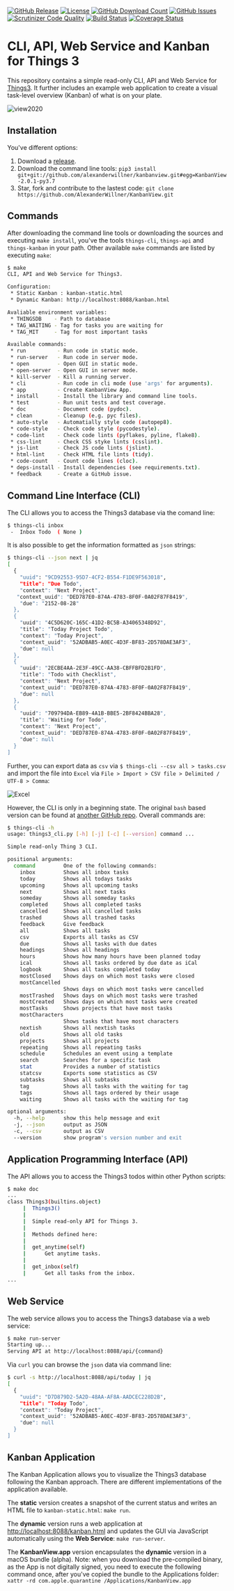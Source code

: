 [![GitHub Release](https://img.shields.io/github/v/release/AlexanderWillner/kanbanview?sort=semver)](https://github.com/AlexanderWillner/KanbanView/releases)
[![License](https://img.shields.io/badge/License-Apache%202.0-blue.svg)](https://opensource.org/licenses/Apache-2.0)
[![GitHub Download Count](https://img.shields.io/github/downloads/AlexanderWillner/KanbanView/total.svg)](https://github.com/AlexanderWillner/KanbanView/releases)
[![GitHub Issues](https://img.shields.io/github/issues/alexanderwillner/kanbanview)](https://github.com/AlexanderWillner/KanbanView/issues)
[![Scrutinizer Code Quality](https://img.shields.io/scrutinizer/quality/g/alexanderwillner/kanbanview)](https://scrutinizer-ci.com/g/AlexanderWillner/KanbanView/?branch=master)
[![Build Status](https://travis-ci.com/AlexanderWillner/KanbanView.svg?branch=master)](https://travis-ci.com/AlexanderWillner/KanbanView)
[![Coverage Status](https://coveralls.io/repos/github/AlexanderWillner/KanbanView/badge.svg?branch=master)](https://coveralls.io/github/AlexanderWillner/KanbanView?branch=master)

# CLI, API, Web Service and Kanban for Things 3

This repository contains a simple read-only CLI, API and Web Service for [Things3](http://culturedcode.com). It further includes an example web application to create a visual task-level overview (Kanban) of what is on your plate.

![view2020](doc/view-2020.png)

## Installation

You've different options:

1. Download a [release](https://github.com/AlexanderWillner/KanbanView/releases).
2. Download the command line tools: `pip3 install git+git://github.com/alexanderwillner/kanbanview.git#egg=KanbanView-2.0.1-py3.7`
3. Star, fork and contribute to the lastest code: `git clone https://github.com/AlexanderWillner/KanbanView.git`

## Commands

After downloading the command line tools or downloading the sources and executing `make install`, you've the tools `things-cli`, `things-api` and `things-kanban` in your path. Other available `make` commands are listed by executing `make`:

```bash
$ make
CLI, API and Web Service for Things3.

Configuration:
 * Static Kanban : kanban-static.html
 * Dynamic Kanban: http://localhost:8088/kanban.html

Avaliable environment variables:
 * THINGSDB    - Path to database
 * TAG_WAITING - Tag for tasks you are waiting for
 * TAG_MIT     - Tag for most important tasks

Available commands:
 * run          - Run code in static mode.
 * run-server   - Run code in server mode.
 * open         - Open GUI in static mode.
 * open-server  - Open GUI in server mode.
 * kill-server  - Kill a running server.
 * cli          - Run code in cli mode (use 'args' for arguments).
 * app          - Create KanbanView App.
 * install      - Install the library and command line tools.
 * test         - Run unit tests and test coverage.
 * doc          - Document code (pydoc).
 * clean        - Cleanup (e.g. pyc files).
 * auto-style   - Automatially style code (autopep8).
 * code-style   - Check code style (pycodestyle).
 * code-lint    - Check code lints (pyflakes, pyline, flake8).
 * css-lint     - Check CSS styke lints (csslint).
 * js-lint      - Check JS code lints (jslint).
 * html-lint    - Check HTML file lints (tidy).
 * code-count   - Count code lines (cloc).
 * deps-install - Install dependencies (see requirements.txt).
 * feedback     - Create a GitHub issue.
```

## Command Line Interface (CLI)

The CLI allows you to access the Things3 database via the comand line:

```bash
$ things-cli inbox
 -  Inbox Todo  ( None )
```

It is also possible to get the information formatted as ```json``` strings:

```bash
$ things-cli --json next | jq
[
  {
    "uuid": "9CD92553-95D7-4CF2-B554-F1DE9F563018",
    "title": "Due Todo",
    "context": "Next Project",
   "context_uuid": "DED787E0-874A-4783-8F0F-0A02F87F8419",
    "due": "2152-08-28"
  },
  {
    "uuid": "4C5D620C-165C-41D2-BC5B-A34065348D92",
    "title": "Today Project Todo",
    "context": "Today Project",
    "context_uuid": "52ADBAB5-A0EC-4D3F-BF83-2D578DAE3AF3",
    "due": null
  },
  {
    "uuid": "2ECBE4AA-2E3F-49CC-AA38-CBFFBFD2B1FD",
    "title": "Todo with Checklist",
    "context": "Next Project",
    "context_uuid": "DED787E0-874A-4783-8F0F-0A02F87F8419",
    "due": null
  },
  {
    "uuid": "709794DA-EB89-4A1B-BBE5-2BF8424BBA28",
    "title": "Waiting for Todo",
    "context": "Next Project",
    "context_uuid": "DED787E0-874A-4783-8F0F-0A02F87F8419",
    "due": null
  }
]
```

Further, you can export data as ```csv``` via `$ things-cli --csv all > tasks.csv` and import the file into `Excel` via `File > Import > CSV file > Delimited / UTF-8 > Comma`:

![Excel](doc/csv.png)

However, the CLI is only in a beginning state. The original ```bash``` based version can be found at [another GitHub repo](http://github.com/alexanderwillner/things.sh). Overall commands are:

```bash
$ things-cli -h
usage: things3_cli.py [-h] [-j] [-c] [--version] command ...

Simple read-only Thing 3 CLI.

positional arguments:
  command         One of the following commands:
    inbox         Shows all inbox tasks
    today         Shows all todays tasks
    upcoming      Shows all upcoming tasks
    next          Shows all next tasks
    someday       Shows all someday tasks
    completed     Shows all completed tasks
    cancelled     Shows all cancelled tasks
    trashed       Shows all trashed tasks
    feedback      Give feedback
    all           Shows all tasks
    csv           Exports all tasks as CSV
    due           Shows all tasks with due dates
    headings      Shows all headings
    hours         Shows how many hours have been planned today
    ical          Shows all tasks ordered by due date as iCal
    logbook       Shows all tasks completed today
    mostClosed    Shows days on which most tasks were closed
    mostCancelled
                  Shows days on which most tasks were cancelled
    mostTrashed   Shows days on which most tasks were trashed
    mostCreated   Shows days on which most tasks were created
    mostTasks     Shows projects that have most tasks
    mostCharacters
                  Shows tasks that have most characters
    nextish       Shows all nextish tasks
    old           Shows all old tasks
    projects      Shows all projects
    repeating     Shows all repeating tasks
    schedule      Schedules an event using a template
    search        Searches for a specific task
    stat          Provides a number of statistics
    statcsv       Exports some statistics as CSV
    subtasks      Shows all subtasks
    tag           Shows all tasks with the waiting for tag
    tags          Shows all tags ordered by their usage
    waiting       Shows all tasks with the waiting for tag

optional arguments:
  -h, --help      show this help message and exit
  -j, --json      output as JSON
  -c, --csv       output as CSV
  --version       show program's version number and exit
```

## Application Programming Interface  (API)

The API allows you to access the Things3 todos within other Python scripts:

```bash
$ make doc
...
class Things3(builtins.object)
     |  Things3()
     |  
     |  Simple read-only API for Things 3.
     |  
     |  Methods defined here:
     |  
     |  get_anytime(self)
     |      Get anytime tasks.
     |  
     |  get_inbox(self)
     |      Get all tasks from the inbox.
...
```

## Web Service

The web service allows you to access the Things3 database via a web service:

```bash
$ make run-server
Starting up...
Serving API at http://localhost:8088/api/{command}
```

Via ```curl``` you can browse the ```json``` data via command line:

```bash
$ curl -s http://localhost:8088/api/today | jq
[
  {
    "uuid": "D7D879D2-5A2D-48AA-AF8A-AADCEC228D2B",
    "title": "Today Todo",
    "context": "Today Project",
    "context_uuid": "52ADBAB5-A0EC-4D3F-BF83-2D578DAE3AF3",
    "due": null
  }
]
```

## Kanban Application

The Kanban Application allows you to visualize the Things3 database following the Kanban approach. There are different implementations of the application available.

The **static** version creates a snapshot of the current status and writes an HTML file to ```kanban-static.html```: `make run`.

The **dynamic** version runs a web application at [http://localhost:8088/kanban.html](http://localhost:8088/kanban.html) and updates the GUI via JavaScript automatically using the **Web Service**: `make run-server`.

The **KanbanView.app** version encapsulates the **dynamic** version in a macOS bundle (alpha). Note: when you download the pre-compiled binary, as the App is not digitally signed, you need to execute the following command once, after you've copied the bundle to the Applications folder: `xattr -rd com.apple.quarantine /Applications/KanbanView.app`
